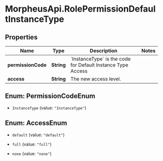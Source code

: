 # MorpheusApi.RolePermissionDefaultInstanceType

## Properties

Name | Type | Description | Notes
------------ | ------------- | ------------- | -------------
**permissionCode** | **String** | &#x60;InstanceType&#x60; is the code for Default Instance Type Access | 
**access** | **String** | The new access level. | 



## Enum: PermissionCodeEnum


* `InstanceType` (value: `"InstanceType"`)





## Enum: AccessEnum


* `default` (value: `"default"`)

* `full` (value: `"full"`)

* `none` (value: `"none"`)




